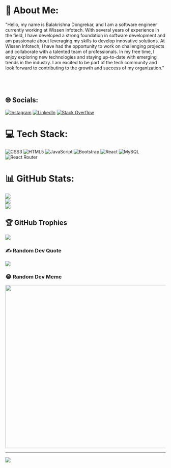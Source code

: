 # 💫 About Me:
"Hello, my name is Balakrishna Dongrekar, and I am a software engineer currently working at Wissen Infotech. With several years of experience in the field, I have developed a strong foundation in software development and am passionate about leveraging my skills to develop innovative solutions. At Wissen Infotech, I have had the opportunity to work on challenging projects and collaborate with a talented team of professionals. In my free time, I enjoy exploring new technologies and staying up-to-date with emerging trends in the industry. I am excited to be part of the tech community and look forward to contributing to the growth and success of my organization."<br><br><br><br>


## 🌐 Socials:
[![Instagram](https://img.shields.io/badge/Instagram-%23E4405F.svg?logo=Instagram&logoColor=white)](https://instagram.com/https://www.instagram.com/balakrishnadongrekar/) [![LinkedIn](https://img.shields.io/badge/LinkedIn-%230077B5.svg?logo=linkedin&logoColor=white)](https://linkedin.com/in/https://www.linkedin.com/in/balakrishna-dongrekar-2037a81b1?lipi=urn%3Ali%3Apage%3Ad_flagship3_profile_view_base_contact_details%3BTSwQcd2dTXWbKYi5gMQffA%3D%3D) [![Stack Overflow](https://img.shields.io/badge/-Stackoverflow-FE7A16?logo=stack-overflow&logoColor=white)](https://stackoverflow.com/users/https://stackoverflow.com/users/15954318/balakrishna) 

# 💻 Tech Stack:
![CSS3](https://img.shields.io/badge/css3-%231572B6.svg?style=for-the-badge&logo=css3&logoColor=white) ![HTML5](https://img.shields.io/badge/html5-%23E34F26.svg?style=for-the-badge&logo=html5&logoColor=white) ![JavaScript](https://img.shields.io/badge/javascript-%23323330.svg?style=for-the-badge&logo=javascript&logoColor=%23F7DF1E) ![Bootstrap](https://img.shields.io/badge/bootstrap-%23563D7C.svg?style=for-the-badge&logo=bootstrap&logoColor=white) ![React](https://img.shields.io/badge/react-%2320232a.svg?style=for-the-badge&logo=react&logoColor=%2361DAFB) ![MySQL](https://img.shields.io/badge/mysql-%2300f.svg?style=for-the-badge&logo=mysql&logoColor=white) ![React Router](https://img.shields.io/badge/React_Router-CA4245?style=for-the-badge&logo=react-router&logoColor=white)
# 📊 GitHub Stats:
![](https://github-readme-stats.vercel.app/api?username=balkrish25&theme=dark&hide_border=false&include_all_commits=false&count_private=false)<br/>
![](https://github-readme-streak-stats.herokuapp.com/?user=balkrish25&theme=dark&hide_border=false)<br/>
![](https://github-readme-stats.vercel.app/api/top-langs/?username=balkrish25&theme=dark&hide_border=false&include_all_commits=false&count_private=false&layout=compact)

## 🏆 GitHub Trophies
![](https://github-profile-trophy.vercel.app/?username=balkrish25&theme=radical&no-frame=false&no-bg=true&margin-w=4)

### ✍️ Random Dev Quote
![](https://quotes-github-readme.vercel.app/api?type=horizontal&theme=radical)

### 😂 Random Dev Meme
<img src="https://random-memer.herokuapp.com/" width="512px"/>

---
[![](https://visitcount.itsvg.in/api?id=balkrish25&icon=0&color=0)](https://visitcount.itsvg.in)

<!-- Proudly created with GPRM ( https://gprm.itsvg.in ) -->
